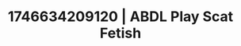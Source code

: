 ---
categories:
- AI-generated
- Slow burn erotica
- Eco-erotica
- Erotic dance
- Nighttime romance
- Sensual choreography
- ASMR
- Cosplay
image: /assets/images/1746634209120.jpg
layout: post
seo:
  description: Featured content with premium ABDL Play, Scat Fetish. HD images available.
  keywords: ABDL Play, Scat Fetish
  og_image: /assets/images/1746634209120.jpg
  schema_type: VisualArtwork
tags:
- '#1746634209120'
- Scat Fetish
- ABDL Play
title: 1746634209120 | ABDL Play Scat Fetish
---